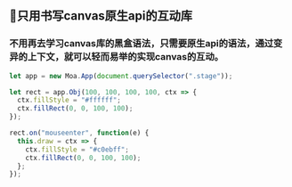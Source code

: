 ## :star2:只用书写canvas原生api的互动库
### 不用再去学习canvas库的黑盒语法，只需要原生api的语法，通过变异的上下文，就可以轻而易举的实现canvas的互动。 
```js
let app = new Moa.App(document.querySelector(".stage"));

let rect = app.Obj(100, 100, 100, 100, ctx => {
  ctx.fillStyle = "#ffffff";
  ctx.fillRect(0, 0, 100, 100);
});

rect.on("mouseenter", function(e) {
  this.draw = ctx => {
    ctx.fillStyle = "#c0ebff";
    ctx.fillRect(0, 0, 100, 100);
  };
});
```